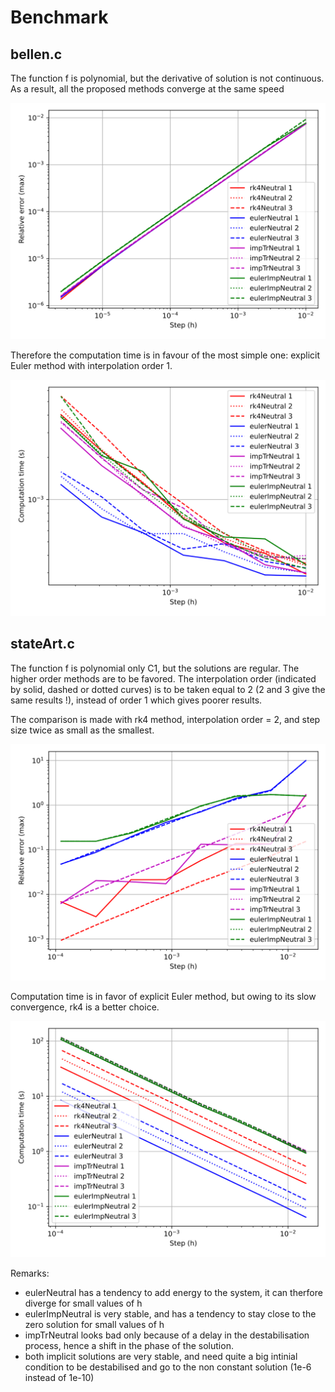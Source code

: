 # Benchmark

## bellen.c

The function f is polynomial, but the derivative of solution is not continuous. As a result, all the proposed methods converge at the same speed


![error](images/error_bellen.svg)

Therefore the computation time is in favour of the most simple one: explicit Euler method with interpolation order 1.

![computation_time](images/computation_time_bellen.svg)

## stateArt.c

The function f is polynomial only C1, but the solutions are regular. The higher order methods are to be favored. The interpolation order (indicated by solid, dashed or dotted curves) is to be taken equal to 2  (2 and 3 give the same results !), instead of order 1 which gives poorer results.

The comparison is made with rk4 method, interpolation order = 2, and step size twice as small as the smallest.

![error](images/error_stateArt.svg)

Computation time is in favor of explicit Euler method, but owing to its slow convergence, rk4 is a better choice.

![computation_time](images/computation_time_stateArt.svg)

Remarks: 
* eulerNeutral has a tendency to add energy to the system, it can therfore diverge for small values of h
* eulerImpNeutral is very stable, and has a tendency to stay close to the zero solution for small values of h
* impTrNeutral looks bad only because of a delay in the destabilisation process, hence a shift in the phase of the solution.
* both implicit solutions are very stable, and need quite a big intinial condition to be destabilised and go to the non constant solution (1e-6 instead of 1e-10) 

